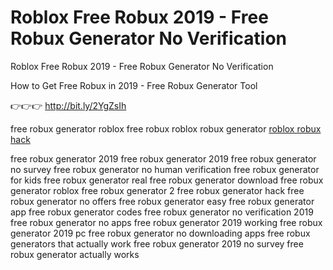 # Roblox Free Robux 2019 - Free Robux Generator No Verification

Roblox Free Robux 2019 - Free Robux Generator No Verification

How to Get Free Robux in 2019 - Free Robux Generator Tool

👉👉👉 http://bit.ly/2YgZsIh 

free robux generator
roblox free robux
roblox robux generator
<a href="https://twitter.com/freerobux2019">roblox robux hack</a>

free robux generator 2019
free robux generator 2019
free robux generator no survey
free robux generator no human verification
free robux generator for kids
free robux generator real
free robux generator download
free robux generator roblox
free robux generator 2
free robux generator hack
free robux generator no offers
free robux generator easy
free robux generator app
free robux generator codes
free robux generator no verification 2019
free robux generator no apps
free robux generator 2019 working
free robux generator 2019 pc
free robux generator no downloading apps
free robux generators that actually work
free robux generator 2019 no survey
free robux generator actually works
